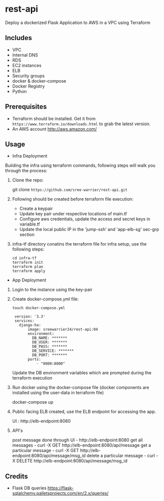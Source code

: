# rest-api

Deploy a dockerized Flask Application to AWS in a VPC using Terraform

Includes
--------

* VPC
* Internal DNS
* RDS
* EC2 instances
* ELB
* Security groups
* docker & docker-compose
* Docker Registry
* Python

Prerequisites
-------------

* Terraform should be installed. Get it from `https://www.terraform.io/downloads.html` to grab the latest version.
* An AWS account http://aws.amazon.com/

Usage
-----

* Infra Deployment

Building the infra using terraform commands, following steps will walk you through the process:

1. Clone the repo:

      git clone `https://github.com/sree-warrier/rest-api.git`

2. Following should be created before terraform file execution:

    - Create a keypair
    - Update key pair under respective locations of main.tf
    - Configure aws credentials, update the access and secret keys in variable.tf
    - Update the local public IP in the 'jump-ssh' and 'app-elb-sg' sec-grp section

3. infra-tf directory conatins the terraform file for infra setup, use the following steps:

      ```
      cd infra-tf
      terraform init
      terraform plan
      terraform apply
      ```

* App Deployment

1. Login to the instance using the key-pair

2. Create docker-compose.yml file:

    ```touch docker-compose.yml```

        version: '3.3'
        services:
          django-ha:
              image: sreewarrier24/rest-api:04
              environment:
                DB_NAME: *******
                DB_USER: *******
                DB_PASS: *******
                DB_SERVICE: *******
                DB_PORT: *******
              ports:
                  - "8000:8000"

   Update the DB environment variables which are prompted during the terraform execution

3. Run docker using the docker-compose file (docker components are installed using the user-data in terraform file)

      docker-compose up

4. Public facing ELB created, use the ELB endpoint for accessing the app.

      UI : http://elb-endpoint:8080

5. API's

      post message done through UI - http://elb-endpoint:8080
      get all messages - curl -X GET http://elb-endpoint:8080/api/message
      get a particular message - curl -X GET http://elb-endpoint:8080/api/message/msg_id
      delete a particular message - curl -X DELETE http://elb-endpoint:8080/api/message/msg_id



## Credits

* Flask DB queries https://flask-sqlalchemy.palletsprojects.com/en/2.x/queries/

